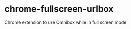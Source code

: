 chrome-fullscreen-urlbox
========================

Chrome extension to use Omnibox while in full screen mode